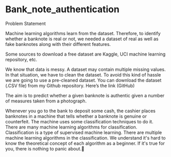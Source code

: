 # Bank_note_authentication

Problem Statement

Machine learning algorithms learn from the dataset. Therefore, to identify whether a banknote is real or not, we needed a dataset of real as well as fake banknotes along with their different features.

Some sources to download a free dataset are Kaggle, UCI machine learning repository, etc.

We know that data is messy. A dataset may contain multiple missing values. In that situation, we have to clean the dataset. To avoid this kind of hassle we are going to use a pre-cleaned dataset. You can download the dataset (.CSV file) from my Github repository. Here’s the link (GitHub)

The aim is to predict whether a given banknote is authentic given a number of measures taken from a photograph.

Whenever you go to the bank to deposit some cash, the cashier places banknotes in a machine that tells whether a banknote is genuine or counterfeit. The machine uses some classification techniques to do it. There are many machine learning algorithms for classification. Classification is a type of supervised machine learning. There are multiple machine learning algorithms in the classification. We understand it's hard to know the theoretical concept of each algorithm as a beginner. If it's true for you, there is nothing to panic about.🤪
